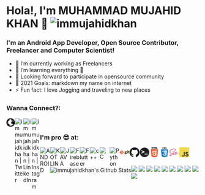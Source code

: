 # Hola!, I'm MUHAMMAD MUJAHID KHAN 👋 <img src="https://komarev.com/ghpvc/?username=immujahidkhan&label=Profile%20views&color=0e75b6&style=flat" alt="immujahidkhan" />

### I'm an Android App Developer, Open Source Contributor, Freelancer and Computer Scientist!
- 🔭 I’m currently working as Freelancers 
- 🌱 I’m learning everything 🤣
- 👯 Looking forward to participate in opensource community
- 🥅 2021 Goals: markdown my name on internet
- ⚡ Fun fact: I love Jogging and traveling to new places

### Wanna Connect?:

[<img align="left" alt="immujahidkhan" width="22px" src="https://raw.githubusercontent.com/iconic/open-iconic/master/svg/globe.svg" />][website]
[<img align="left" alt="immujahidkhan | Twitter" width="22px" src="https://cdn.jsdelivr.net/npm/simple-icons@v3/icons/twitter.svg" />][twitter]
[<img align="left" alt="immujahidkhan | LinkedIn" width="22px" src="https://cdn.jsdelivr.net/npm/simple-icons@v3/icons/linkedin.svg" />][linkedin]
[<img align="left" alt="immujahidkhan | Instagram" width="22px" src="https://cdn.jsdelivr.net/npm/simple-icons@v3/icons/instagram.svg" />][instagram]

<br />

### I'm pro 😎 at:
<img align="left" alt="ANDROID" width="26px" src="https://img.icons8.com/fluent/48/000000/android-os.png" />
<img align="left" alt="KOTLIN" width="26px" src="https://img.icons8.com/color/48/000000/kotlin.png" />
<img align="left" alt="JAVA" width="26px" src="https://img.icons8.com/color/48/000000/java-coffee-cup-logo.png" />
<img align="left" alt="Firebase" width="26px" src="https://img.icons8.com/color/48/000000/firebase.png" />
<img align="left" alt="Flutter" width="26px" src="https://img.icons8.com/color/48/000000/flutter.png" />
<img align="left" alt="c++" width="26px" src="https://img.icons8.com/color/48/000000/c-plus-plus-logo.png" />
<img align="left" alt="C" width="26px" src="https://img.icons8.com/color/48/000000/c-programming.png" />
<img align="left" alt="Python" width="26px" src="https://img.icons8.com/color/48/000000/python.png" />
<img align="left" alt="Git" width="26px" src="https://raw.githubusercontent.com/github/explore/80688e429a7d4ef2fca1e82350fe8e3517d3494d/topics/git/git.png" />
<img align="left" alt="GitHub" width="26px" src="https://raw.githubusercontent.com/github/explore/78df643247d429f6cc873026c0622819ad797942/topics/github/github.png" />
<img align="left" alt="HTML5" width="26px" src="https://raw.githubusercontent.com/github/explore/80688e429a7d4ef2fca1e82350fe8e3517d3494d/topics/terminal/terminal.png" />
<img align="left" alt="HTML5" width="26px" src="https://raw.githubusercontent.com/github/explore/80688e429a7d4ef2fca1e82350fe8e3517d3494d/topics/html/html.png" />
<img align="left" alt="CSS3" width="26px" src="https://raw.githubusercontent.com/github/explore/80688e429a7d4ef2fca1e82350fe8e3517d3494d/topics/css/css.png" />
<img align="left" alt="Sass" width="26px" src="https://raw.githubusercontent.com/github/explore/80688e429a7d4ef2fca1e82350fe8e3517d3494d/topics/sass/sass.png" />
<img align="left" alt="JavaScript" width="26px" src="https://raw.githubusercontent.com/github/explore/80688e429a7d4ef2fca1e82350fe8e3517d3494d/topics/javascript/javascript.png" />
<br />
<br />

<img align="left" alt="immujahidkhan's Github Stats" src="https://github-readme-stats.vercel.app/api?username=immujahidkhan&show_icons=true&hide_border=true" />

[website]: https://justclack.blogspot.com/
[twitter]: https://twitter.com/immujahidkhan5
[instagram]: https://www.instagram.com/mujahidkhanofficial/
[linkedin]: https://www.linkedin.com/in/iammujahidkhan/
![](https://komarev.com/ghpvc/?username=immujahidkhan)
![](https://hit.yhype.me/github/profile?user_id=18374740)
![](https://komarev.com/ghpvc/?username=immujahidkhan)
![](https://hit.yhype.me/github/profile?user_id=18374740)
![](https://komarev.com/ghpvc/?username=immujahidkhan)
![](https://hit.yhype.me/github/profile?user_id=18374740)
![](https://komarev.com/ghpvc/?username=immujahidkhan)
![](https://hit.yhype.me/github/profile?user_id=18374740)
![](https://komarev.com/ghpvc/?username=immujahidkhan)
![](https://hit.yhype.me/github/profile?user_id=18374740)
